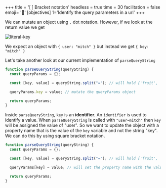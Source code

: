+++
title = '[ ] Bracket notation'
headless = true
time = 30
facilitation = false
emoji= '🧩'
[objectives]
    1='Identify the query parameters in a url'
+++

We can mutate an object using `.` dot notation. However, if we look at the return value we get

![literal-key](literal-key.png)

We expect an object with `{ user: "mitch" }`
but instead we get `{ key: "mitch" }`

Let's take another look at our current implementation of `parseQueryString`

```js {linenos=table,hl_lines=["6"],linenostart=1}
function parseQueryString(queryString) {
  const queryParams = {};

  const [key, value] = queryString.split("="); // will hold ['fruit', 'banana']

  queryParams.key = value; // mutate the queryParams object

  return queryParams;
}
```

Inside `parseQueryString`, `key` is an **identifier**. An `identifier` is used to identify a value.
When `parseQueryString` is called with `"user=mitch"` then `key` will be assigned the value of "user". So we want to update the object with a property name that is the value of the `key` variable and not the string "key".
We can do this by using square bracket notation.

```js {linenos=table,hl_lines=["6"],linenostart=1}
function parseQueryString(queryString) {
  const queryParams = {};

  const [key, value] = queryString.split("="); // will hold ['fruit', 'banana']

  queryParams[key] = value; // will set the property name with the value of the key variable

  return queryParams;
}
```
